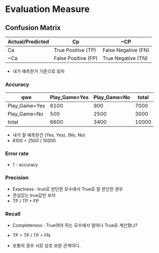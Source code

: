 # Evaluation Measure
## Confusion Matrix
Actual/Predicted|Cp|~CP
-|-|-
Ca | True Positive (TP) | False Negative (FN)
~Ca | False Positive (FP) | True Negative (TN)

- 내가 예측한거 기준으로 읽자



### Accuracy
qwe|Play_Game=Yes|Play_Game=No|total
-|-|-|-
Play_Game=Yes | 6100 | 900 | 7000
Play_Game=No | 500 | 2500 | 3000
total | 6600 | 3400 | 10000

- 내가 잘 예측한건 (Yes, Yes), (No, No)
- 6100 + 2500 / 10000

### Error rate 
- 1 - accuracy


### Precision
- Exactness : true로 판단한 모수에서 True로 잘 판단한 경우
- 관심있는 true값만 보자
- TP / TP + FP

### Recall
- Completeness : True여야 하는 모수에서 얼마나 True로 계산했냐?
- TP = TP / TP + FN

- 보통의 경우 서로 상호 보완 관계이다.
